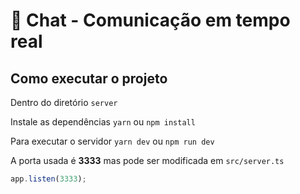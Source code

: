 # 👊 Chat - Comunicação em tempo real

## Como executar o projeto

Dentro do diretório `server`

Instale as dependências `yarn` ou `npm install`

Para executar o servidor `yarn dev` ou `npm run dev`

A porta usada é **3333** mas pode ser modificada em `src/server.ts`

```ts
app.listen(3333);
```
